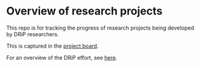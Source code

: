 # Overview of research projects

This repo is for tracking the progress of research projects being developed by DRiP researchers. 

This is captured in the [project board](https://github.com/orgs/DRIP-project/projects/1).

For an overview of the DRiP effort, see [here](https://github.com/DRIP-project). 
